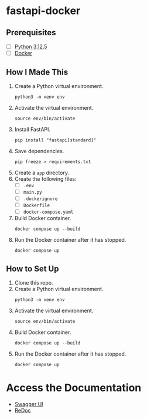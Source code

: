 # fastapi-docker
## Prerequisites
- [ ] [Python 3.12.5](https://www.python.org/downloads/release/python-3125/)
- [ ] [Docker](https://www.docker.com/)
## How I Made This
1. Create a Python virtual environment.
	```
	python3 -m venv env
	```
2. Activate the virtual environment.
	```
	source env/bin/activate
	```
3. Install FastAPI.
	```
	pip install "fastapi[standard]"
	```
4. Save dependencies.
	```
	pip freeze > requirements.txt
	```
5. Create a `app` directory.
6. Create the following files:
	- [ ] `.env`
	- [ ] `main.py`
	- [ ] `.dockerignore`
	- [ ] `Dockerfile`
	- [ ] `docker-compose.yaml`
7. Build Docker container.
	```
	docker compose up --build
	```
8. Run the Docker container after it has stopped.
	```
	docker compose up
	```
## How to Set Up
1. Clone this repo.
2. Create a Python virtual environment.
	```
	python3 -m venv env
	```
3. Activate the virtual environment.
	```
	source env/bin/activate
	```
4. Build Docker container.
	```
	docker compose up --build
	```
5. Run the Docker container after it has stopped.
	```
	docker compose up
	```
# Access the Documentation
* [Swagger UI](http://localhost:8000/docs)
* [ReDoc](http://localhost:8000/redoc)